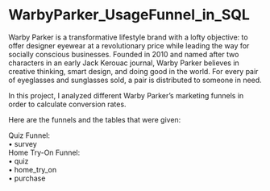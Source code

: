 # WarbyParker_UsageFunnel_in_SQL
Warby Parker is a transformative lifestyle brand with a lofty objective: to offer designer eyewear at a revolutionary price while leading the way for socially conscious businesses. Founded in 2010 and named after two characters in an early Jack Kerouac journal, Warby Parker believes in creative thinking, smart design, and doing good in the world. For every pair of eyeglasses and sunglasses sold, a pair is distributed to someone in need.  

In this project, I analyzed different Warby Parker’s marketing funnels in order to calculate conversion rates. 

Here are the funnels and the tables that were given:  

Quiz Funnel:  
• survey  
Home Try-On Funnel:  
• quiz  
• home_try_on  
• purchase
